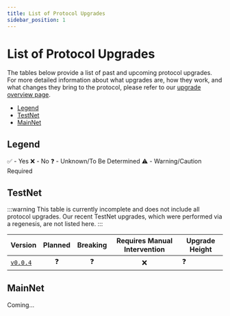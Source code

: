 ```yaml
---
title: List of Protocol Upgrades
sidebar_position: 1
---
```


# List of Protocol Upgrades <!-- omit in toc -->

The tables below provide a list of past and upcoming protocol upgrades. For more detailed information about what upgrades are, how they work, and what changes they bring to the protocol, please refer to our [upgrade overview page](./index.md).


- [Legend](#legend)
- [TestNet](#testnet)
- [MainNet](#mainnet)


## Legend

✅ - Yes
❌ - No
❓ - Unknown/To Be Determined
⚠️ - Warning/Caution Required

## TestNet


:::warning
This table is currently incomplete and does not include all protocol upgrades. Our recent TestNet upgrades, which were performed via a regenesis, are not listed here.
:::

| Version                                                                  | Planned | Breaking | Requires Manual Intervention | Upgrade Height |
| ------------------------------------------------------------------------ | :-----: | :------: | :--------------------------: | -------------- |
| [`v0.0.4`](https://github.com/pokt-network/poktroll/releases/tag/v0.0.4) |    ❓    |    ❓     |              ❌               | ❓              |

## MainNet

Coming...
